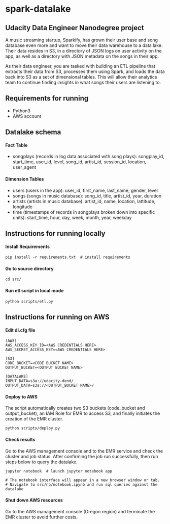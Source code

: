 # spark-datalake

## Udacity Data Engineer Nanodegree project
A music streaming startup, Sparkify, has grown their user base and song database even more and want to move their data warehouse to a data lake. Their data resides in S3, in a directory of JSON logs on user activity on the app, as well as a directory with JSON metadata on the songs in their app.

As their data engineer, you are tasked with building an ETL pipeline that extracts their data from S3, processes them using Spark, and loads the data back into S3 as a set of dimensional tables. This will allow their analytics team to continue finding insights in what songs their users are listening to.

## Requirements for running
- Python3 
- AWS account

## Datalake schema

#### Fact Table
- songplays (records in log data associated with song plays): songplay_id, start_time, user_id, level, song_id, artist_id, session_id, location, user_agent

#### Dimension Tables
- users (users in the app): user_id, first_name, last_name, gender, level
- songs (songs in music database): song_id, title, artist_id, year, duration
- artists (artists in music database): artist_id, name, location, lattitude, longitude
- time (timestamps of records in songplays broken down into specific units): start_time, hour, day, week, month, year, weekday

## Instructions for running locally

#### Install Requirements
```
pip install -r requirements.txt  # install requirements
```

#### Go to source directory
```
cd src/
```

#### Run etl script in local mode
```
python scripts/etl.py
```

## Instructions for running on AWS
#### Edit dl.cfg file
```
[AWS]
AWS_ACCESS_KEY_ID=<AWS CREDENTIALS HERE>
AWS_SECRET_ACCESS_KEY=<AWS CREDENTIALS HERE>

[S3]
CODE_BUCKET=<CODE BUCKET NAME>
OUTPUT_BUCKET=<OUTPUT BUCKET NAME>

[DATALAKE]
INPUT_DATA=s3a://udacity-dend/
OUTPUT_DATA=s3a://<OUTPUT_BUCKET NAME>/
```

#### Deploy to AWS
The script automatically creates two S3 buckets (code_bucket and output_bucket), an IAM Role for EMR to access S3, and finally initiates the creation of the EMR cluster.
```
python scripts/deploy.py
```

#### Check results
Go to the AWS management console and to the EMR service and check the cluster and job status. 
After confirming the job run successfully, then run steps below to query the datalake.
```
jupyter notebook  # launch jupyter notebook app

# The notebook interface will appear in a new browser window or tab.
# Navigate to src/nb/notebook.ipynb and run sql queries against the datalake
```

#### Shut down AWS resources
Go to the AWS management console (Oregon region) and terminate the EMR cluster to avoid further costs.